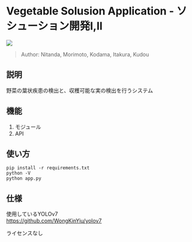 # Vegetable Solusion Application - ソシューション開発I,II
<img src="https://img.shields.io/badge/-Python3.9.0-3776AB.svg?logo=python&style=plastic">

>Author: Nitanda, Morimoto, Kodama, Itakura, Kudou

## 説明
野菜の葉状疾患の検出と、収穫可能な実の検出を行うシステム

## 機能
1. モジュール
2. API

## 使い方
```pip install -r requirements.txt```  
```python -V```  
```python app.py```


## 仕様
使用しているYOLOv7  
https://github.com/WongKinYiu/yolov7  

ライセンスなし